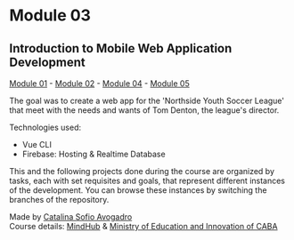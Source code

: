 # Module 03
## Introduction to Mobile Web Application Development
[Module 01](https://github.com/catherinesofio/MindHub-Course01) -
[Module 02](https://github.com/catherinesofio/MindHub-Course02) -
[Module 04](https://github.com/catherinesofio/MindHub-Course04) -
[Module 05](https://github.com/catherinesofio/MindHub-Course05)

The goal was to create a web app for the 'Northside Youth Soccer League' that meet with the needs and wants of Tom Denton, the league's director.

Technologies used:
* Vue CLI
* Firebase: Hosting & Realtime Database

This and the following projects done during the course are organized by tasks, each with set requisites and goals, that represent different instances of the development. You can browse these instances by switching the branches of the repository.

Made by [Catalina Sofio Avogadro](https://www.linkedin.com/in/catalina-sofio-avogadro/) <br>
Course details: [MindHub](https://mindhubweb.com/cursos/full-stack-desarrollo-web/) & [Ministry of Education and Innovation of CABA](https://www.buenosaires.gob.ar/emprendedores/desarrollo-emprendedor/empleos-del-futuro/curso-avanzado-de-programacion-full-stack)
